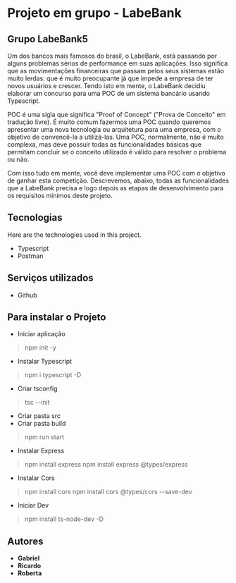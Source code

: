 # Projeto em grupo - LabeBank
## Grupo LabeBank5


Um dos bancos mais famosos do brasil, o LabeBank, está passando por alguns problemas sérios de performance em suas aplicações. Isso significa que as movimentações financeiras que passam pelos seus sistemas estão muito lerdas: que é muito preocupante já que impede a empresa de ter novos usuários e crescer. Tendo isto em mente, o LabeBank decidiu elaborar um concurso para uma POC de um sistema bancário usando Typescript.

POC é uma sigla que significa "Proof of Concept" ("Prova de Conceito" em tradução livre). É muito comum fazermos uma POC quando queremos apresentar uma nova tecnologia ou arquitetura para uma empresa, com o objetivo de convencê-la a utilizá-las. Uma POC, normalmente, não é muito complexa, mas deve possuir todas as funcionalidades básicas que permitam concluir se o conceito utilizado é válido para resolver o problema ou não. 

Com isso tudo em mente, você deve implementar uma POC com o objetivo de ganhar esta competição. Descrevemos, abaixo, todas as funcionalidades que a LabeBank precisa e logo depois as etapas de desenvolvimento para os requisitos mínimos deste projeto.
 
 
## Tecnologias 
 
Here are the technologies used in this project.
 
* Typescript
* Postman
 
 
## Serviços utilizados
 
* Github


## Para instalar o Projeto
 
* Iniciar aplicação
>   npm init -y
* Instalar Typescript
>   npm i typescript -D
* Criar tsconfig
>   tsc --init
* Criar pasta src
* Criar pasta build
>   npm run start
* Instalar Express
>   npm install express
>   npm install express @types/express
* Instalar Cors
>   npm install cors
>   npm install cors @types/cors --save-dev
* Iniciar Dev
>   npm install ts-node-dev -D

 
## Autores
 
* **Gabriel**
* **Ricardo**
* **Roberta**


